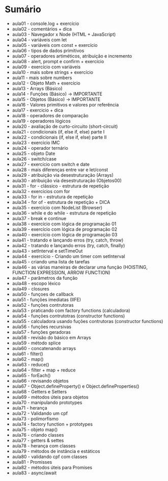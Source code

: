 # Sumário
- aula01 - console.log + exercício
- aula02 - comentários + dica
- aula03 - Navegador x Node (HTML + JavaScript)
- aula04 - variáveis com let
- aula05 - variáveis com const + exercício
- aula06 - tipos de dados primitivos
- aula07 - operadores artiméticos, atribuição e incremento
- aula08 - alert, prompt e confirm + exercício
- aula09 - exercício com variáveis
- aula10 - mais sobre strings + exercício
- aula11 - mais sobre numbers
- aula12 - Objeto Math + exercício
- aula13 - Arrays (Básico)
- aula14 - Funções (Básico) -> IMPORTANTE
- aula15 - Objetos (Básico) -> IMPORTANTE
- aula16 - Valores primitivos e valores por referência
- aula17 - exercicio + dica
- aula18 - operadores de comparação
- aula19 - operadores lógicos
- aula20 - avaliação de curto-circuito (short-circuit)
- aula21 - condicionais (if, else if, else) parte I
- aula22 - condicionais (if, else if, else)  parte II
- aula23 - exercício IMC
- aula24 - operador ternário
- aula25 - objeto Date
- aula26 - switch/case
- aula27 - exercício com switch e date
- aula28 - mais diferenças entre var e let/const
- aula29 - atribuição via desestruturação (Arrays)
- aula30 - atribuição via desestruturação (Objetos00)
- aula31 - for - clássico - estrutura de repetição
- aula32 - exercícios com for
- aula33 - for in - estrutura de repetição
- aula34 - for of - estrutura de repetição + DICA
- aula35 - exercício com NodeList (Browser)
- aula36 - while e do while - estrutura de repetição
- aula37 - break e continue
- aula38 - exercício com lógica de programação 01
- aula39 - exercício com lógica de programação 02
- aula40 - exercício com lógica de programação 03
- aula41 - tratando e lançando erros (try, catch, throw)
- aula42 - tratando e lançando erros (try, catch, finally)
- aula43 - setInterval e setTimeOut
- aula44 - exercício - Criando um timer com setInterval
- aula45 - criando uma lista de tarefas
- aula46 - as várias maneiras de declarar uma função (HOISTING, FUNCTION EXPRESSION, ARROW FUNCTION)
- aula47 - parâmetros da função
- aula48 - escopo léxico
- aula49 - closures
- aula50 - funçoes de callback
- aula51 - funções imediatas (IIFE)
- aula52 - funções contrutoras
- aula53 - praticando com factory functions (calculadora)
- aula54 - funções contrutotras (constructor functions)
- aula55 - calculadora usando fuções contrutoras (constructor functions)
- aula56 - funções recursivas
- aula57 - funções geradoras
- aula58 - revisão do básico em Arrays
- aula59 - método splice
- aula60 - concatenando arrays
- aula61 - filter()
- aula62 - map() 
- aula63 - reduce()
- aula64 - filter + map + reduce
- aula65 - forEach()
- aula66 - revisando objetos
- aula67 - Object.defineProperty() e Object.defineProperties()
- aula68 - Getters e Setters
- aula69 - métodos úteis para objetos
- aula70 - manipulando prototypes
- aula71 - herança
- aula72 - Validando um cpf
- aula73 - polimorfismo
- aula74 - factory function + prototypes
- aula75 - objeto map()
- aula76 - criando classes
- aula77 - getters & settes
- aula78 - herança com classes
- aula79 - métodos de instância e estáticos
- aula80 - validando cpf com classes
- aula81 - Promisses
- aula82 - métodos úteis para Promises
- aula83 - async/await